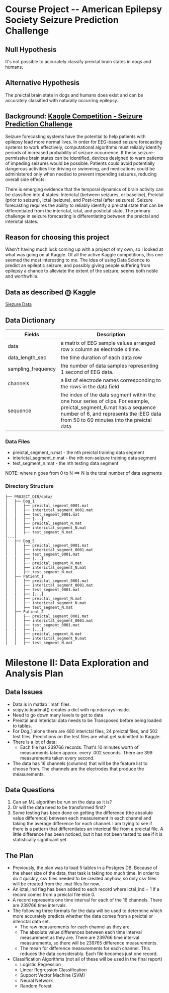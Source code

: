 # Course Project -- American Epilepsy Society Seizure Prediction Challenge


## Null Hypothesis
It's not possible to accurately classify preictal brain states in dogs and humans.

## Alternative Hypothesis
The preictal brain state in dogs and humans does exist and can be accurately classified with naturally occurring epilepsy.

## Background: [Kaggle Competition - Seizure Prediction Challenge](http://www.kaggle.com/c/seizure-prediction)
Seizure forecasting systems have the potential to help patients with epilepsy lead more normal lives. In order for EEG-based seizure forecasting systems to work effectively, computational algorithms must reliably identify periods of increased probability of seizure occurrence. If these seizure-permissive brain states can be identified, devices designed to warn patients of impeding seizures would be possible. Patients could avoid potentially dangerous activities like driving or swimming, and medications could be administered only when needed to prevent impending seizures, reducing overall side effects.

There is emerging evidence that the temporal dynamics of brain activity can be classified into 4 states: Interictal (between seizures, or baseline), Preictal (prior to seizure), Ictal (seizure), and Post-ictal (after seizures). Seizure forecasting requires the ability to reliably identify a preictal state that can be differentiated from the interictal, ictal, and postictal state. The primary challenge in seizure forecasting is differentiating between the preictal and interictal states.

## Reason for choosing this project
Wasn't having much luck coming up with a project of my own, so I looked at what was going on at Kaggle. Of all the active Kaggle competitions, this one seemed the most interesting to me. The idea of using Data Science to predict an epileptic seizure, and possibly giving people suffering from epilepsy a chance to alleviate the extent of the seizure, seems both noble and worthwhile.

## Data as described @ Kaggle

[Siezure Data](http://www.kaggle.com/c/seizure-prediction/data)

## Data Dictionary

| Fields               | Description   |
| -------------        |-------------  |
| data                 | a matrix of EEG sample values arranged row x column as electrode x time. |
| data_length_sec      | the time duration of each data row      |
| sampling_frequency   | the number of data samples representing 1 second of EEG data.  |
| channels             | a list of electrode names corresponding to the rows in the data field |
| sequence             | the index of the data segment within the one hour series of clips. For example, preictal_segment_6.mat has a sequence number of 6, and represents the iEEG data from 50 to 60 minutes into the preictal data. |

### Data Files

* preictal_segment_n.mat - the nth preictal training data segment
* interictal_segment_n.mat - the nth non-seizure training data segment
* test_segment_n.mat - the nth testing data segment

NOTE: where n goes from 0 to N  ==> N is the total number of data segments

### Directory Structure

```
├── PROJECT_DIR/data/
│   ├── Dog_1
│   │   ├── preictal_segment_0001.mat
│   │   ├── interictal_segment_0001.mat
│   │   ├── test_segment_0001.mat
|   |   ├── [...] 
│   │   ├── preictal_segment_N.mat
│   │   ├── interictal_segment_N.mat
│   │   ├── test_segment_N.mat
[...]
│   ├── Dog_5
│   │   ├── preictal_segment_0001.mat
│   │   ├── interictal_segment_0001.mat
│   │   ├── test_segment_0001.mat
|   |   ├── [...] 
│   │   ├── preictal_segment_N.mat
│   │   ├── interictal_segment_N.mat
│   │   ├── test_segment_N.mat
│   ├── Patient_1
│   │   ├── preictal_segment_0001.mat
│   │   ├── interictal_segment_0001.mat
│   │   ├── test_segment_0001.mat
|   |   ├── [...] 
│   │   ├── preictal_segment_N.mat
│   │   ├── interictal_segment_N.mat
│   │   ├── test_segment_N.mat
│   ├── Patient_2
│   │   ├── preictal_segment_0001.mat
│   │   ├── interictal_segment_0001.mat
│   │   ├── test_segment_0001.mat
|   |   ├── [...] 
│   │   ├── preictal_segment_N.mat
│   │   ├── interictal_segment_N.mat
│   │   ├── test_segment_N.mat
```

# Milestone II: Data Exploration and Analysis Plan

## Data Issues
* Data is in matlab '.mat' files. 
* scipy.io.loadmat() creates a dict with np.ndarrays inside. 
* Need to go down many levels to get to data
* Preictal and Interictal data needs to be Transposed before being loaded to tables.
* For Dog_1 alone there are 480 interictal files, 24 preictal files, and 502 test files. Predictions on the test files are what get submitted to Kaggle.
* There is a lot of data:
  * Each file has 239766 records. That's 10 minutes worth of measurments taken approx. every .002 seconds. There are 399 measurements taken every second.
* The data has 16 channels (columns) that will be the feature list to choose from. The channels are the electrodes that produce the measurements.
 
## Data Questions
1. Can an ML algorithm be run on the data as it is?
2. Or will the data need to be transformed first?
3. Some testing has been done on getting the difference (the absolute value difference) between each measurement in each channel and taking the average difference for each channel. I am trying to see if there is a pattern that differentiates an interictal file from a preictal file. A little difference has been noticed, but it has not been tested to see if it is statistically significant yet.

## The Plan
* Previously, the plan was to load 5 tables in a Postgres DB. Because of the sheer size of the data, that task is taking too much time. In order to do it quickly, csv files needed to be created anyhow, so only csv files will be created from the .mat files for now.
* An ictal_ind flag has been added to each record where ictal_ind = 1 if a record comes from a preictal file else 0.
* A record represents one time interval for each of the 16 channels. There are 239766 time intervals.
* The following three formats for the data will be used to determine which more accurately predicts whether the data comes from a preictal or interictal data set.
  * The raw measurements for each channel as they are.
  * The absolute value differences between each time interval measurement as they are. There are 239766 time interval measurements, so there will be 239765 difference measurements.
  * The mean for difference measurements for each channel. This reduces the data considerably. Each file becomes just one record.
* Classification Algorithms (not all of these will be used in the final report)
  * Logistic Regression
  * Linear Regression Classification
  * Support Vector Machine (SVM)
  * Neural Network
  * Random Forest



